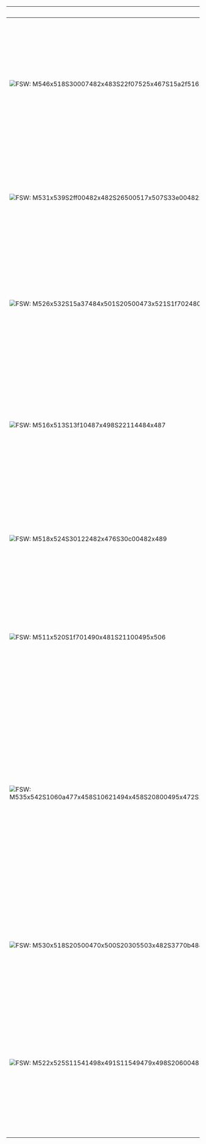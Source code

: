 | SignWriting | Translation | Description |
|-------------|-------------|-------------|
| ![FSW: M546x518S30007482x483S22f07525x467S15a2f516x482](assets/examples/hello.png) | Hello | Place your non-dominant flat hand near the side of your head, palm facing outward. Move the hand upward and downward in a straight, repeated motion. |
| ![FSW: M531x539S2ff00482x482S26500517x507S33e00482x482S15a00494x512](assets/examples/thank-you.png) | Thank You | Smile while placing your flat dominant hand under your chin, palm facing inward. Move your hand slightly upward. |
| ![FSW: M526x532S15a37484x501S20500473x521S1f702480x495S26627504x468](assets/examples/help.png) | Help (him/her) | Start with your dominant hand open and palm facing up. Touch your thumb to your chest, then move your hand diagonally forward and upward. |
| ![FSW: M516x513S13f10487x498S22114484x487](assets/examples/no-hand.png) | No | Form a fist with your dominant hand, extending the index, middle fingers, and thumb at an angle. Move your hand up and down in a large hinge-like motion. |
| ![FSW: M518x524S30122482x476S30c00482x489](assets/examples/no-face.png) | No | Lower your eyebrows into a straight, focused expression, and move your head slightly forward and back in a straight motion. |
| ![FSW: M511x520S1f701490x481S21100495x506](assets/examples/sorry.png) | Sorry | With your dominant hand in a fist and thumb extended diagonally, rub the thumb in a small circular motion. |
| ![FSW: M535x542S1060a477x458S10621494x458S20800495x472S10629468x517S10602494x517S20800489x532S2d205502x485S2d211465x484](assets/examples/friend.png) | Friend | Begin with both hands in a bent index finger position. The dominant hand starts palm out, and the non-dominant hand starts palm in. Move both hands toward each other in a grasping motion, then rotate them downward in a circular motion, as if hitting the floor. |
| ![FSW: M530x518S20500470x500S20305503x482S3770b488x496S37713487x496S20500520x499S20303474x483](assets/examples/love.png) | Love | Cross your arms in front of your chest, forming fists with both hands. Tap the fists together once. |
| ![FSW: M522x525S11541498x491S11549479x498S20600489x476](assets/examples/name.png) | Name | Bring both hands up with the index and middle fingers extended and conjoined, palms facing sideways. Tap the fingertips of both hands together multiple times. |
